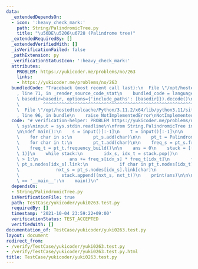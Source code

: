 ```yaml
---
data:
  _extendedDependsOn:
  - icon: ':heavy_check_mark:'
    path: String/PalindromicTree.py
    title: "\u56DE\u5206\u6728 (Palindrome tree)"
  _extendedRequiredBy: []
  _extendedVerifiedWith: []
  _isVerificationFailed: false
  _pathExtension: py
  _verificationStatusIcon: ':heavy_check_mark:'
  attributes:
    PROBLEM: https://yukicoder.me/problems/no/263
    links:
    - https://yukicoder.me/problems/no/263
  bundledCode: "Traceback (most recent call last):\n  File \"/opt/hostedtoolcache/Python/3.11.2/x64/lib/python3.11/site-packages/onlinejudge_verify/documentation/build.py\"\
    , line 71, in _render_source_code_stat\n    bundled_code = language.bundle(stat.path,\
    \ basedir=basedir, options={'include_paths': [basedir]}).decode()\n          \
    \         ^^^^^^^^^^^^^^^^^^^^^^^^^^^^^^^^^^^^^^^^^^^^^^^^^^^^^^^^^^^^^^^^^^^^^^^^^^^^^^^^^\n\
    \  File \"/opt/hostedtoolcache/Python/3.11.2/x64/lib/python3.11/site-packages/onlinejudge_verify/languages/python.py\"\
    , line 96, in bundle\n    raise NotImplementedError\nNotImplementedError\n"
  code: "# verification-helper: PROBLEM https://yukicoder.me/problems/no/263\nimport\
    \ sys\ninput = sys.stdin.readline\n\nfrom String.PalindromicTree import PalindromicTree\n\
    \n\ndef main():\n    s = input()[:-1]\n    t = input()[:-1]\n\n    pt_s = PalindromicTree()\n\
    \    for char in s:\n        pt_s.add(char)\n\n    pt_t = PalindromicTree()\n\
    \    for char in t:\n        pt_t.add(char)\n\n    freq_s = pt_s.frequency_build()\n\
    \    freq_t = pt_t.frequency_build()\n\n    ans = 0\n    stack = [(0, 0), (1,\
    \ 1)]\n    while stack:\n        idx_s, idx_t = stack.pop()\n        if idx_s\
    \ > 1:\n            ans += freq_s[idx_s] * freq_t[idx_t]\n        for char in\
    \ pt_s.nodes[idx_s].link:\n            if char in pt_t.nodes[idx_t].link:\n  \
    \              nxt_s = pt_s.nodes[idx_s].link[char]\n                nxt_t = pt_t.nodes[idx_t].link[char]\n\
    \                stack.append((nxt_s, nxt_t))\n    print(ans)\n\n\nif __name__\
    \ == '__main__':\n    main()\n"
  dependsOn:
  - String/PalindromicTree.py
  isVerificationFile: true
  path: TestCase/yukicoder/yuki0263.test.py
  requiredBy: []
  timestamp: '2021-10-04 23:59:22+09:00'
  verificationStatus: TEST_ACCEPTED
  verifiedWith: []
documentation_of: TestCase/yukicoder/yuki0263.test.py
layout: document
redirect_from:
- /verify/TestCase/yukicoder/yuki0263.test.py
- /verify/TestCase/yukicoder/yuki0263.test.py.html
title: TestCase/yukicoder/yuki0263.test.py
---
```

